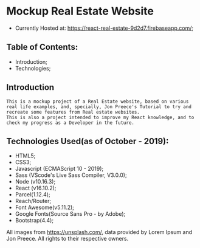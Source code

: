 # Mockup Real Estate Website
 * Currently Hosted at: https://react-real-estate-9d2d7.firebaseapp.com/;

## Table of Contents:
 * Introduction;
 * Technologies;


## Introduction
    This is a mockup project of a Real Estate website, based on various real life examples, and, specially, Jon Preece's Tutorial to try and recreate some features from Real estate websites.
    This is also a project intended to improve my React knowledge, and to check my progress as a Developer in the future.

## Technologies Used(as of October - 2019):
 * HTML5;
 * CSS3;
 * Javascript (ECMAScript 10 - 2019);
 * Sass (VScode's Live Sass Compiler, V3.0.0);
 * Node (v10.16.3);
 * React (v16.10.2);
 * Parcel(1.12.4);
 * Reach/Router;
 * Font Awesome(v5.11.2);
 * Google Fonts(Source Sans Pro - by Adobe);
 * Bootstrap(4.4);

 All images from https://unsplash.com/, data provided by Lorem Ipsum and Jon Preece. All rights to their respective owners.
